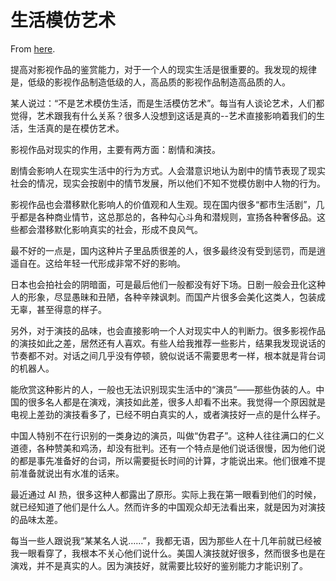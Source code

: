 # 生活模仿艺术

From [here](https://yinwang1.substack.com/p/life-imitates-art).

提高对影视作品的鉴赏能力，对于一个人的现实生活是很重要的。我发现的规律是，低级的影视作品制造低级的人，高品质的影视作品制造高品质的人。

某人说过：“不是艺术模仿生活，而是生活模仿艺术”。每当有人谈论艺术，人们都觉得，艺术跟我有什么关系？很多人没想到这话是真的--艺术直接影响着我们的生活，生活真的是在模仿艺术。

影视作品对现实的作用，主要有两方面：剧情和演技。

剧情会影响人在现实生活中的行为方式。人会潜意识地认为剧中的情节表现了现实社会的情况，现实会按剧中的情节发展，所以他们不知不觉模仿剧中人物的行为。

影视作品也会潜移默化影响人的价值观和人生观。现在国内很多“都市生活剧”，几乎都是各种商业情节，这总那总的，各种勾心斗角和潜规则，宣扬各种奢侈品。这些都会潜移默化影响真实的社会，形成不良风气。

最不好的一点是，国内这种片子里品质很差的人，很多最终没有受到惩罚，而是逍遥自在。这给年轻一代形成非常不好的影响。

日本也会拍社会的阴暗面，可是最后他们一般都没有好下场。日剧一般会丑化这种人的形象，尽显愚昧和丑陋，各种辛辣讽刺。而国产片很多会美化这类人，包装成无辜，甚至得意的样子。

另外，对于演技的品味，也会直接影响一个人对现实中人的判断力。很多影视作品的演技如此之差，居然还有人喜欢。有些人给我推荐一些影片，结果我发现说话的节奏都不对。对话之间几乎没有停顿，貌似说话不需要思考一样，根本就是背台词的机器人。

能欣赏这种影片的人，一般也无法识别现实生活中的“演员”——那些伪装的人。中国的很多名人都是在演戏，演技如此差，很多人却看不出来。我觉得一个原因就是电视上差劲的演技看多了，已经不明白真实的人，或者演技好一点的是什么样子。

中国人特别不在行识别的一类身边的演员，叫做“伪君子”。这种人往往满口的仁义道德，各种赞美和鸡汤，却没有批判。还有一个特点是他们说话很慢，因为他们说的都是事先准备好的台词，所以需要挺长时间的计算，才能说出来。他们很难不提前准备就说出有水准的话来。

最近通过 AI 热，很多这种人都露出了原形。实际上我在第一眼看到他们的时候，就已经知道了他们是什么人。然而许多的中国观众却无法看出来，就是因为对演技的品味太差。

每当一些人跟说我“某某名人说……”，我都无语，因为那些人在十几年前就已经被我一眼看穿了，我根本不关心他们说什么。美国人演技就好很多，然而很多也是在演戏，并不是真实的人。因为演技好，就需要比较好的鉴别能力才能识别了。
